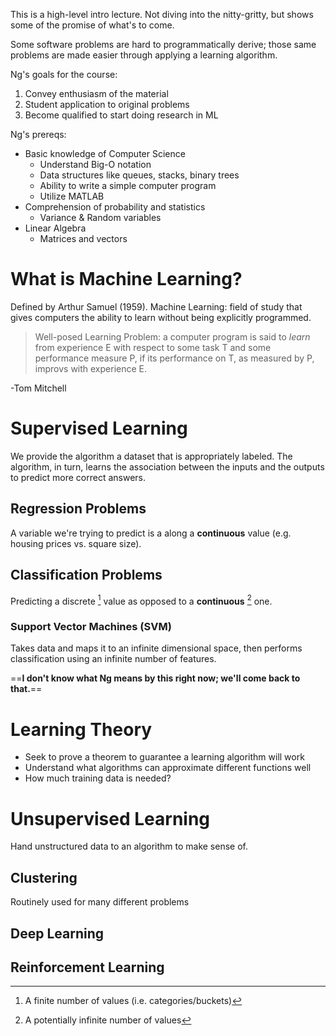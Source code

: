 This is a high-level intro lecture. Not diving into the nitty-gritty, but shows some of the promise of what's to come.

Some software problems are hard to programmatically derive; those same problems are made easier through applying a learning algorithm.

Ng's goals for the course:

1. Convey enthusiasm of the material
2. Student application to original problems
3. Become qualified to start doing research in ML

Ng's prereqs:

* Basic knowledge of Computer Science
	* Understand Big-O notation
	* Data structures like queues, stacks, binary trees
	* Ability to write a simple computer program
	* Utilize MATLAB
* Comprehension of probability and statistics
	* Variance & Random variables
* Linear Algebra
	* Matrices and vectors

# What is Machine Learning?

Defined by Arthur Samuel (1959). Machine Learning: field of study that gives computers the ability to learn without being explicitly programmed.

> Well-posed Learning Problem: a computer program is said to *learn* from experience E with respect to some task T and some performance measure P, if its performance on T, as measured by P, improvs with experience E.

-Tom Mitchell

# Supervised Learning
We provide the algorithm a dataset that is appropriately labeled. The algorithm, in turn, learns the association between the inputs and the outputs to predict more correct answers.

## Regression Problems
A variable we're trying to predict is a along a **continuous** value (e.g. housing prices vs. square size).
## Classification Problems
Predicting a discrete [^1] value as opposed to a **continuous** [^2] one.
### Support Vector Machines (SVM)
Takes data and maps it to an infinite dimensional space, then performs classification using an infinite number of features.

==**I don't know what Ng means by this right now; we'll come back to that.**==

# Learning Theory
* Seek to prove a theorem to guarantee a learning algorithm will work
* Understand what algorithms can approximate different functions well
* How much training data is needed?
# Unsupervised Learning
Hand unstructured data to an algorithm to make sense of.
## Clustering
Routinely used for many different problems
## Deep Learning
## Reinforcement Learning


[^1]: A finite number of values (i.e. categories/buckets)
[^2]: A potentially infinite number of values

